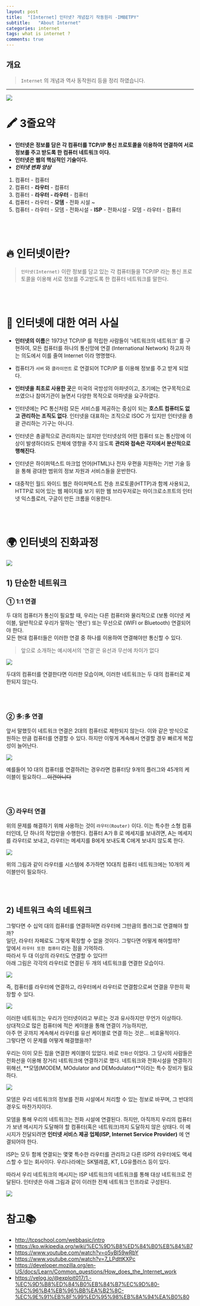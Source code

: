```yaml
---
layout: post
title:  "[Internet] 인터넷? 개념잡기 작동원리 -IMBETPY"
subtitle:   "About Internet"
categories: internet
tags: what is internet ?
comments: true
---
```

## 개요
> `Internet` 의 개념과 역사 동작원리 등을 정리 하였습니다.

---

![](https://images.velog.io/images/doomchit_3/post/3327ffe2-1188-441d-b7d3-7bf6a32a6103/00.jpg)

# 🖍 3줄요약
- **인터넷은 정보를 담은 각 컴퓨터를 TCP/IP 통신 프로토콜을 이용하여 연결하여 서로 정보를 주고 받도록 한 컴퓨터 네트워크 이다.**
- **인터넷은 웹의 핵심적인 기술이다.**
- **_인터넷 변화 양상_**
1. 컴퓨터 - 컴퓨터
2. 컴퓨터 - **라우터** - 컴퓨터
3. 컴퓨터 - **라우터 - 라우터** - 컴퓨터
4. 컴퓨터 - 라우터 - **모뎀** - 전화 시설 ~
5.  컴퓨터 - 라우터 - 모뎀 - 전화시설 - **ISP** - 전화시설 - 모뎀 - 라우터 - 컴퓨터

<br/>
<br/>

# 🔥 인터넷이란?
> `인터넷(Internet)` 이란 정보를 담고 있는 각 컴퓨터들을 TCP/IP 라는 통신 프로토콜을 이용해 서로 정보를 주고받도록 한 컴퓨터 네트워크를 말한다.

<br/>
<br/>

# 🔬 인터넷에 대한 여러 사실
- **인터넷의 이름**은 1973년 TCP/IP 를 적립한 사람들이 '네트워크의 네트워크' 를 구현하여, 모든 컴퓨터를 하나의 통신망에 연결 (International Network) 하고자 하는 의도에서 이를 줄여 Internet 이라 명명했다.

- 컴퓨터가 `서버` 와 `클라이언트` 로 연결되어 TCP/IP 를 이용해 정보를 주고 받게 되었다.

- **인터넷을 최초로 사용한 곳**은 미국의 국방성의 아파넷이고, 초기에는 연구목적으로 쓰였으나 참여기관이 늘면서 다양한 목적으로 아파넷을 요구하였다.

- 인터넷에는 PC 통신처럼 모든 서비스를 제공하는 중심이 되는 **호스트 컴퓨터도 없고 관리하는 조직도 없다**. 인터넷을 대표하는 조직으로 ISOC 가 있지만 인터넷을 총괄 관리하는 기구는 아니다.

- 인터넷은 총괄적으로 관리하지는 않지만 인터넷상의 어떤 컴퓨터 또는 통신망에 이상이 발생하더라도 전체에 영향을 주지 않도록 **관리와 접속은 각지에서 분산적으로 행해진다**.

- 인터넷은 하이퍼텍스트 마크업 언어(HTML)나 전자 우편을 지원하는 기반 기술 등을 통해 광대한 범위의 정보 자원과 서비스들을 운반한다.

- 대중적인 월드 와이드 웹은 하이퍼텍스트 전송 프로토콜(HTTP)과 함께 사용되고, HTTP로 되어 있는 웹 페이지를 보기 위한 웹 브라우저로는 마이크로소프트의 인터넷 익스플로러, 구글이 만든 크롬을 이용한다.

<br/>
<br/>

# 🌍 인터넷의 진화과정
![](https://images.velog.io/images/doomchit_3/post/0452ee3a-a678-4695-b6f3-2f5c4abb66ce/aparnet.png)

## 1) 단순한 네트워크
### ① 1:1 연결
두 대의 컴퓨터가 통신이 필요할 때, 우리는 다른 컴퓨터와 물리적으로 (보통 이더넷 케이블, 일반적으로 우리가 말하는 '랜선') 또는 무선으로 (WIFI or Bluetooth) 연결되어야 한다.  
모든 현대 컴퓨터들은 이러한 연결 중 하나를 이용하여 연결해야만 통신할 수 있다.   

> 앞으로 소개하는 예시에서의 '연결'은 유선과 무선에 차이가 없다

![](https://images.velog.io/images/doomchit_3/post/0adb405a-6fab-48e2-b4d0-762c255b9d9c/1.png)

두대의 컴퓨터를 연결한다면 이러한 모습이며, 이러한 네트워크는 두 대의 컴퓨터로 제한되지 않는다.

<br/>
<br/>

### ② 多:多 연결
앞서 말했듯이 네트워크 연결은 2대의 컴퓨터로 제한되지 않는다. 이와 같은 방식으로 원하는 만큼 컴퓨터를 연결할 수 있다. 하지만 이렇게 계속해서 연결할 경우 빠르게 복잡성이 늘어난다. 

![](https://images.velog.io/images/doomchit_3/post/347572a8-3b5b-4b72-89fb-40091d17df10/2.png)

예를들어 10 대의 컴퓨터를 연결하려는 경우라면 컴퓨터당 9개의 플러그와 45개의 케이블이 필요하다....~~이건아니다~~

<br/>
<br/>

### ③ 라우터 연결
위의 문제를 해결하기 위해 사용하는 것이 `라우터(Router)` 이다. 이는 특수한 소형 컴퓨터인데, 단 하나의 작업만을 수행한다. 컴퓨터 A가 B 로 메세지를 보내려면, A는 메세지를 라우터로 보내고, 라우터는 메세지를 B에게 보내도록 C에게 보내지 않도록 한다.

![](https://images.velog.io/images/doomchit_3/post/6334de99-3d4d-427d-a31b-74b485650f3d/3.png)

위의 그림과 같이 라우터를 시스템에 추가하면 10대츼 컴퓨터 네트워크에는 10개의 케이블만이 필요하다.

<br/>
<br/>

## 2) 네트워크 속의 네트워크
 그렇다면 수 십억 대의 컴퓨터를 연결하혀면 라우터에 그만큼의 플러그로 연결해야 할까?  
일단, 라우터 자페로도 그렇게 확장할 수 없을 것이다. 그렇다면 어떻게 해야할까?  
앞에서 `라우터 또한 컴퓨터` 라는 점을 기억하라.   
따라서 두 대 이상의 라우터도 연결할 수 있다!!!  
아래 그림은 각각의 라우터로 연결된 두 개의 네트워크를 연결한 모습이다.  

![](https://images.velog.io/images/doomchit_3/post/300c095e-770e-4091-bdb7-b17d14c1b691/4.png)

즉, 컴퓨터를 라우터에 연결하고, 라우터에서 라우터로 연결함으로써 연결을 무한히 확장할 수 있다.  

![](https://images.velog.io/images/doomchit_3/post/4676dc11-face-4266-92f2-68f51c38bbe0/internet-schema-5.png)

 이러한 네트워크는 우리가 인터넷이라고 부르는 것과 유사하지만 무언가 이상하다.  
상대적으로 많은 컴퓨터에 적은 케이블을 통해 연결이 가능하지만,   
아주 먼 곳까지 계속해서 라우터를 유선 케이블로 연결 하는 것은... 비효율적이다.   
그렇다면 이 문제를 어떻게 해결했을까?

우리는 이미 모든 집을 연결한 케이블이 있었다. 바로 `전화선` 이었다.
그 당시의 사람들은 전화선을 이용해 장거리 네트워크에 연결하기로 했다.
네트워크와 전화시설을 연결하기 위해선,
**모뎀(MODEM, MOdulator and DEModulator)**이라는 특수 장비가 필요하다.

![](https://images.velog.io/images/doomchit_3/post/37085ff4-19f0-4c3b-9ac2-58a520cf52c6/6.png)

모뎀은 우리 네트워크의 정보를 전화 시설에서 처리할 수 있는 정보로 바꾸며, 그 반대의 경우도 마찬가지이다.



 모뎀을 통해 우리의 네트워크는 전화 시설에 연결된다. 하지만, 아직까지 우리의 컴퓨터가 보낸 메시지가 도달해야 할 컴퓨터(혹은 네트워크)까지 도달하지 않은 상태다. 
이 메시지가 전달되려면 **인터넷 서비스 제공 업체(ISP, Internet Service Provider)** 에 연결되어야 한다.

ISP는 모두 함께 연결되는 몇몇 특수한 라우터를 관리하고 다른 ISP의 라우터에도 액세스할 수 있는 회사이다. 우리나라에는 SK텔레콤, KT, LG유플러스 등이 있다.

따라서 우리 네트워크의 메시지는 ISP 네트워크의 네트워크를 통해 대상 네트워크로 전달된다. 인터넷은 아래 그림과 같이 이러한 전체 네트워크 인프라로 구성된다.

![](https://images.velog.io/images/doomchit_3/post/63e641a9-59db-4130-9e96-d97ede4aa3b8/7.png)



# 참고📚
- <http://tcpschool.com/webbasic/intro>
- <https://ko.wikipedia.org/wiki/%EC%9D%B8%ED%84%B0%EB%84%B7>
- <https://www.youtube.com/watch?v=o5yBl59wRbY>
- https://www.youtube.com/watch?v=7_LPdttKXPc
- https://developer.mozilla.org/en-US/docs/Learn/Common_questions/How_does_the_Internet_work
- https://velog.io/@exploit017/1.-%EC%9D%B8%ED%84%B0%EB%84%B7%EC%9D%80-%EC%96%B4%EB%96%BB%EA%B2%8C-%EC%9E%91%EB%8F%99%ED%95%98%EB%8A%94%EA%B0%80
<br/>
<br/>